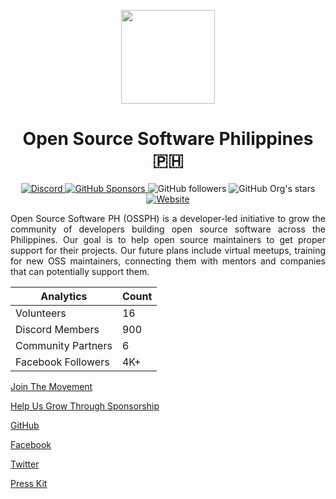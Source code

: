 <p align="center">
<img style="width: 150px" src="https://user-images.githubusercontent.com/8638243/204459340-4e2013bb-0216-486d-a72f-87454438947b.png">
<h1 align="center">Open Source Software Philippines 🇵🇭</h1>
</p>

<p align="center">
<a href="https://discord.com/invite/4ujGbRJyDN" target="_blank">
  <img alt="Discord" src="https://img.shields.io/discord/905496362982981723?logo=Discord&logoColor=white&style=for-the-badge">
</a>
<a href="https://github.com/sponsors/OSSPhilippines" target="_blank">
  <img alt="GitHub Sponsors" src="https://img.shields.io/github/sponsors/ossphilippines?color=%23EC5BC6&label=github%20sponsors&style=for-the-badge">
</a>
<img alt="GitHub followers" src="https://img.shields.io/github/followers/ossphilippines?label=Github%20followers&style=for-the-badge">
<img alt="GitHub Org's stars" src="https://img.shields.io/github/stars/ossphilippines?color=FBD96A&label=github%20stars&style=for-the-badge">
<a href="https://ossph.org" target="_blank">
  <img alt="Website" src="https://img.shields.io/website?label=ossph.org&style=for-the-badge&up_message=online&url=https%3A%2F%2Fossph.org">
</a>
</p>

<p style="text-align: justify">
Open Source Software PH (OSSPH) is a developer-led initiative to grow the community of developers building open source software across the Philippines. Our goal is to help open source maintainers to get proper support for their projects. Our future plans include virtual meetups, training for new OSS maintainers, connecting them with mentors and companies that can potentially support them.
</p>

| Analytics | Count |
|-----------|-------|
| Volunteers | 16 |
| Discord Members | 900 |
| Community Partners | 6 |
| Facebook Followers | 4K+ |

[Join The Movement](https://discord.com/invite/4ujGbRJyDN)

[Help Us Grow Through Sponsorship](https://github.com/sponsors/OSSPhilippines)

[GitHub](https://github.com/OSSPhilippines)

[Facebook](https://www.facebook.com/ossph.org)

[Twitter](https://twitter.com/OSSPhilippines)

[Press Kit](https://bit.ly/3xjDvN2)

